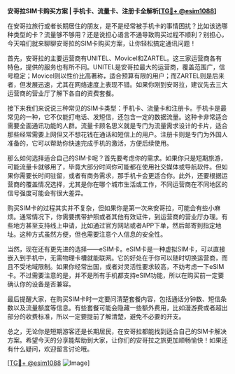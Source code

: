 **安哥拉SIM卡购买方案 | 手机卡、流量卡、注册卡全解析[[TG💪+ @esim1088](https://t.me/s/esim1088)]**

在安哥拉旅行或者长期居住的朋友，是不是经常被手机卡的事情困扰？比如该选哪种类型的卡？流量够不够用？还是说担心语言不通导致购买过程不顺利？别担心，今天咱们就来聊聊安哥拉的SIM卡购买方案，让你轻松搞定通讯问题！

首先，安哥拉的主要运营商有UNITEL、Movicel和ZARTEL。这三家运营商各有特色，提供的服务也有所不同。UNITEL是安哥拉最大的运营商，覆盖范围广，信号稳定；Movicel则以性价比高著称，适合预算有限的用户；而ZARTEL则是后来者，但发展迅速，尤其在网络速度上表现不错。如果你刚到安哥拉，建议先去三大运营商的营业厅了解下各自的资费套餐。

接下来我们来说说三种常见的SIM卡类型：手机卡、流量卡和注册卡。手机卡是最常见的一种，它不仅能打电话、发短信，还包含一定的数据流量。这种卡非常适合需要全面通讯功能的人群。流量卡顾名思义就是专门为流量需求设计的卡片，适合那些经常需要上网但又不想花钱在通话和短信上的用户。注册卡则是专门为外国人准备的，它可以帮助你快速完成手机的激活，方便后续使用。

那么如何选择适合自己的SIM卡呢？首先要考虑你的需求。如果你只是短期旅游，可能流量卡就够用了，毕竟大部分时间你可能都在使用社交媒体或导航软件。但如果你需要长时间驻留，或者有商务需求，那手机卡会更适合你。此外，还要根据运营商的覆盖情况选择，尤其是你在哪个城市生活或工作，不同运营商在不同地区的信号强度可能会有很大差异。

购买SIM卡的过程其实并不复杂，但如果你是第一次来安哥拉，可能会有些小麻烦。通常情况下，你需要携带护照或者其他有效证件，到运营商的营业厅办理。有些地方甚至支持线上申请，比如通过官方网站或者APP下单，然后邮寄到指定地址。这种方式虽然方便，但也需要注意个人信息的安全性。

当然，现在还有更先进的选择——eSIM卡。eSIM卡是一种虚拟SIM卡，可以直接嵌入到手机中，无需物理卡槽就能联网。它的好处在于你可以随时切换运营商，而且不受地域限制。如果你经常出国，或者对灵活性要求较高，不妨考虑一下eSIM卡。不过需要注意的是，并不是所有手机都支持eSIM功能，所以在购买前一定要确认你的设备是否兼容。

最后提醒大家，在购买SIM卡时一定要问清楚套餐内容，包括通话分钟数、短信条数以及流量额度等信息。有些套餐可能会隐藏一些额外费用，比如漫游费或者超出部分的收费标准，所以一定要提前了解清楚，避免不必要的开支。

总之，无论你是短期游客还是长期居民，在安哥拉都能找到适合自己的SIM卡解决方案。希望今天的分享能帮助到大家，让你们的安哥拉之旅更加顺畅愉快！如果还有什么疑问，欢迎留言讨论哦。

[[TG💪+ @esim1088](https://t.me/s/esim1088) ![Image](https://i.postimg.cc/4NQfJmqS/Snipaste-2025-05-13-00-14-12.png)]